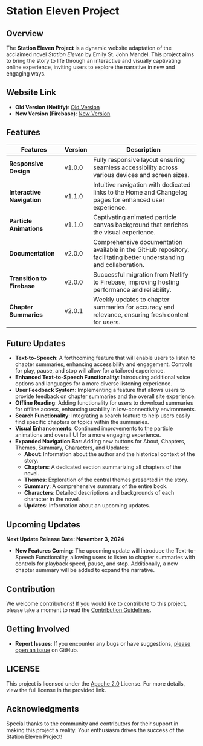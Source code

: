 # Station Eleven Project

## Overview

The **Station Eleven Project** is a dynamic website adaptation of the acclaimed novel *Station Eleven* by Emily St. John Mandel. This project aims to bring the story to life through an interactive and visually captivating online experience, inviting users to explore the narrative in new and engaging ways.

## Website Link

- **Old Version (Netlify)**: [Old Version](https://station-eleven.netlify.app)
- **New Version (Firebase)**: [New Version](https://station-eleven-b46d9.web.app/)

## Features

| Features | Version | Description |
|----------|---------|-------------|
| **Responsive Design**      | v1.0.0  | Fully responsive layout ensuring seamless accessibility across various devices and screen sizes. |
| **Interactive Navigation** | v1.1.0  | Intuitive navigation with dedicated links to the Home and Changelog pages for enhanced user experience. |
| **Particle Animations**    | v1.1.0  | Captivating animated particle canvas background that enriches the visual experience. |
| **Documentation**          | v2.0.0 | Comprehensive documentation available in the GitHub repository, facilitating better understanding and collaboration. |
| **Transition to Firebase** | v2.0.0 | Successful migration from Netlify to Firebase, improving hosting performance and reliability. |
| **Chapter Summaries**      | v2.0.1 | Weekly updates to chapter summaries for accuracy and relevance, ensuring fresh content for users. |

## Future Updates

- **Text-to-Speech**: A forthcoming feature that will enable users to listen to chapter summaries, enhancing accessibility and engagement. Controls for play, pause, and stop will allow for a tailored experience.
- **Enhanced Text-to-Speech Functionality**: Introducing additional voice options and languages for a more diverse listening experience.
- **User Feedback System**: Implementing a feature that allows users to provide feedback on chapter summaries and the overall site experience.
- **Offline Reading**: Adding functionality for users to download summaries for offline access, enhancing usability in low-connectivity environments.
- **Search Functionality**: Integrating a search feature to help users easily find specific chapters or topics within the summaries.
- **Visual Enhancements**: Continued improvements to the particle animations and overall UI for a more engaging experience.
- **Expanded Navigation Bar**: Adding new buttons for About, Chapters, Themes, Summary, Characters, and Updates:
  - **About**: Information about the author and the historical context of the story.
  - **Chapters**: A dedicated section summarizing all chapters of the novel.
  - **Themes**: Exploration of the central themes presented in the story.
  - **Summary**: A comprehensive summary of the entire book.
  - **Characters**: Detailed descriptions and backgrounds of each character in the novel.
  - **Updates**: Information about an upcoming updates.

## Upcoming Updates
**Next Update Release Date: November 3, 2024**
 - **New Features Coming**: The upcoming update will introduce the Text-to-Speech Functionality, allowing users to listen to chapter summaries with controls for playback speed, pause, and stop. Additionally, a new chapter summary will be added to expand the narrative.

## Contribution
We welcome contributions! If you would like to contribute to this project, please take a moment to read the [Contribution Guidelines](docs/Contribution-Guidelines.md).

## Getting Involved
 - **Report Issues**: If you encounter any bugs or have suggestions, [please open an issue](https://github.com/Lei0x1/Station-Eleven/issues) on GitHub.

## LICENSE

This project is licensed under the [Apache 2.0](LICENSE) License. For more details, view the full license in the provided link.

## Acknowledgments

Special thanks to the community and contributors for their support in making this project a reality. Your enthusiasm drives the success of the Station Eleven Project!